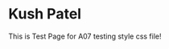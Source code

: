 <link rel="stylesheet" href="testpage.css">
<title>Assignment 7</title>
</head>
<body>

<h1>Kush Patel</h1>
<p>This is Test Page for A07 testing style css file!</p>
